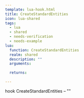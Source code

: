 ```yaml
---
template: lua-hook.html
title: CreateStandardEntities
icon: lua-shared
tags:
  - lua
  - shared
  - needs-verification
  - needs-example
lua:
  function: CreateStandardEntities
  realm: shared
  description: ""
  arguments:
  
  returns:
    
---
```


<div class="lua__search__keywords">
hook CreateStandardEntities &#x2013; ""
</div>
